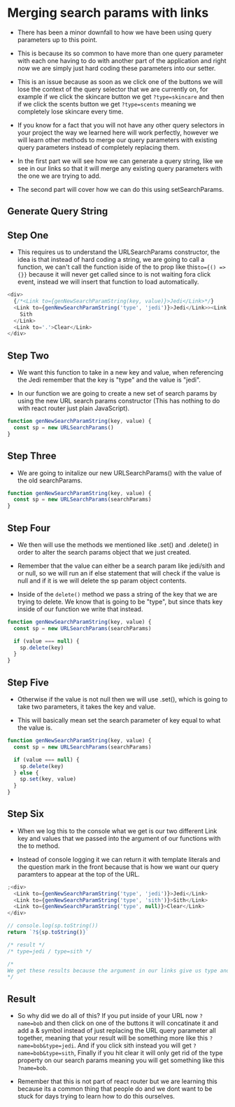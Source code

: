 # Merging search params with links

- There has been a minor downfall to how we have been using query parameters up to this point.

- This is because its so common to have more than one query parameter with each one having to do with another part of the application and right now we are simply just hard coding these parameters into our setter.

- This is an issue because as soon as we click one of the buttons we will lose the context of the query selector that we are currently on, for example if we click the skincare button we get `?type=skincare` and then if we click the scents button we get `?type=scents` meaning we completely lose skincare every time.

- If you know for a fact that you will not have any other query selectors in your project the way we learned here will work perfectly, however we will learn other methods to merge our query parameters with existing query parameters instead of completely replacing them.

- In the first part we will see how we can generate a query string, like we see in our links so that it will merge any existing query parameters with the one we are trying to add.

- The second part will cover how we can do this using setSearchParams.

## Generate Query String

## Step One

- This requires us to understand the URLSearchParams constructor, the idea is that instead of hard coding a string, we are going to call a function, we can't call the function iside of the to prop like this`to={() => {}}` because it will never get called since to is not waiting fora click event, instead we will insert that function to load automatically.

```js
<div>
  {/*<Link to={genNewSearchParamString(key, value)}>Jedi</Link>*/}
  <Link to={genNewSearchParamString('type', 'jedi')}>Jedi</Link>><Link to='?type=sith'>
    Sith
  </Link>
  <Link to='.'>Clear</Link>
</div>
```

## Step Two

- We want this function to take in a new key and value, when referencing the Jedi remember that the key is "type" and the value is "jedi".

- In our function we are going to create a new set of search params by using the new URL search params constructor (This has nothing to do with react router just plain JavaScript).

```js
function genNewSearchParamString(key, value) {
  const sp = new URLSearchParams()
}
```

## Step Three

- We are going to initalize our new URLSearchParams() with the value of the old searchParams.

```js
function genNewSearchParamString(key, value) {
  const sp = new URLSearchParams(searchParams)
}
```

## Step Four

- We then will use the methods we mentioned like .set() and .delete() in order to alter the search params object that we just created.

- Remember that the value can either be a search param like jedi/sith and or null, so we will run an if else statement that will check if the value is null and if it is we will delete the sp param object contents.

- Inside of the `delete()` method we pass a string of the key that we are trying to delete. We know that is going to be "type", but since thats key inside of our function we write that instead.

```js
function genNewSearchParamString(key, value) {
  const sp = new URLSearchParams(searchParams)

  if (value === null) {
    sp.delete(key)
  }
}
```

## Step Five

- Otherwise if the value is not null then we will use .set(), which is going to take two parameters, it takes the key and value.

- This will basically mean set the search parameter of key equal to what the value is.

```js
function genNewSearchParamString(key, value) {
  const sp = new URLSearchParams(searchParams)

  if (value === null) {
    sp.delete(key)
  } else {
    sp.set(key, value)
  }
}
```

## Step Six

- When we log this to the console what we get is our two different Link key and values that we passed into the argument of our functions with the to method.

- Instead of console logging it we can return it with template literals and the question mark in the front because that is how we want our query paramters to appear at the top of the URL.

```js
;<div>
  <Link to={genNewSearchParamString('type', 'jedi')}>Jedi</Link>
  <Link to={genNewSearchParamString('type', 'sith')}>Sith</Link>
  <Link to={genNewSearchParamString('type', null)}>Clear</Link>
</div>

// console.log(sp.toString())
return `?${sp.toString()}`

/* result */
/* type=jedi / type=sith */

/*
We get these results because the argument in our links give us type and the name of the search parameter.
*/
```

## Result

- So why did we do all of this? If you put inside of your URL now `?name=bob` and then click on one of the buttons it will concatinate it and add a & symbol instead of just replacing the URL query parameter all together, meaning that your result will be something more like this `?name=bob&type=jedi`. And if you click sith instead you will get `?name=bob&type=sith`, Finally if you hit clear it will only get rid of the type property on our search params meaning you will get something like this `?name=bob`.

- Remember that this is not part of react router but we are learning this because its a common thing that people do and we dont want to be stuck for days trying to learn how to do this ourselves.
